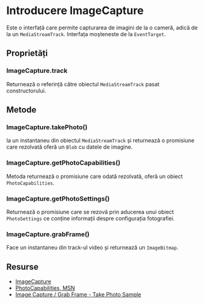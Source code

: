 # Introducere ImageCapture

Este o interfață care permite capturarea de imagini de la o cameră, adică de la un `MediaStreamTrack`. Interfața moșteneste de la `EventTarget`.

## Proprietăți

### ImageCapture.track

Returnează o referință către obiectul `MediaStreamTrack` pasat constructorului.

## Metode

### ImageCapture.takePhoto()

Ia un instantaneu din obiectul `MediaStreamTrack` și returnează o promisiune care rezolvată oferă un `Blob` cu datele de imagine.

### ImageCapture.getPhotoCapabilities()

Metoda returnează o promisiune care odată rezolvată, oferă un obiect `PhotoCapabilities`.

### ImageCapture.getPhotoSettings()

Returnează o promisiune care se rezovă prin aducerea unui obiect `PhotoSettings` ce conține informații despre configurația fotografiei.

### ImageCapture.grabFrame()

Face un instantaneu din track-ul video și returnează un `ImageBitmap`.

## Resurse

- [ImageCapture](https://developer.mozilla.org/en-US/docs/Web/API/ImageCapture)
- [PhotoCapabilities, MSN](https://developer.mozilla.org/en-US/docs/Web/API/PhotoCapabilities)
- [Image Capture / Grab Frame - Take Photo Sample](https://googlechrome.github.io/samples/image-capture/grab-frame-take-photo.html)
